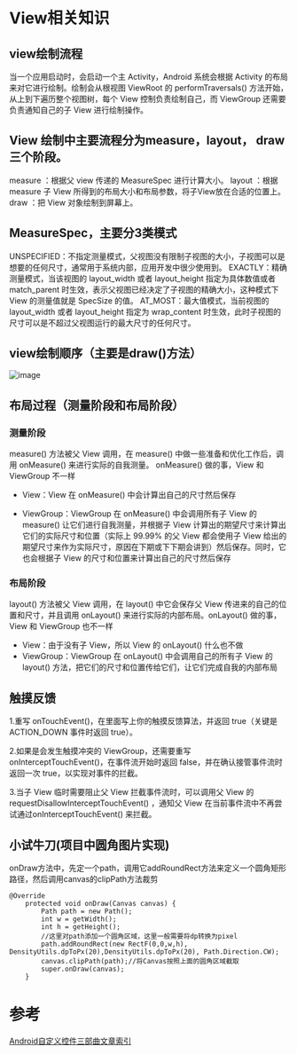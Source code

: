 # View相关知识
## view绘制流程
当一个应用启动时，会启动一个主 Activity，Android 系统会根据 Activity 的布局来对它进行绘制。绘制会从根视图 ViewRoot 的 performTraversals() 方法开始，从上到下遍历整个视图树，每个 View 控制负责绘制自己，而 ViewGroup 还需要负责通知自己的子 View 进行绘制操作。

## View 绘制中主要流程分为measure，layout， draw 三个阶段。
measure ：根据父 view 传递的 MeasureSpec 进行计算大小。
layout ：根据 measure 子 View 所得到的布局大小和布局参数，将子View放在合适的位置上。
draw ：把 View 对象绘制到屏幕上。

## MeasureSpec，主要分3类模式
UNSPECIFIED：不指定测量模式，父视图没有限制子视图的大小，子视图可以是想要的任何尺寸，通常用于系统内部，应用开发中很少使用到。
EXACTLY：精确测量模式，当该视图的 layout_width 或者 layout_height 指定为具体数值或者 match_parent 时生效，表示父视图已经决定了子视图的精确大小，这种模式下 View 的测量值就是 SpecSize 的值。
AT_MOST：最大值模式，当前视图的 layout_width 或者 layout_height 指定为 wrap_content 时生效，此时子视图的尺寸可以是不超过父视图运行的最大尺寸的任何尺寸。

## view绘制顺序（主要是draw()方法）
![image](https://img-blog.csdnimg.cn/2019060521490221.png "")

## 布局过程（测量阶段和布局阶段）
### 测量阶段
measure() 方法被父 View 调用，在 measure() 中做一些准备和优化工作后，调用  onMeasure() 来进行实际的自我测量。 onMeasure() 做的事，View 和 ViewGroup 不一样
* View：View 在 onMeasure() 中会计算出自己的尺寸然后保存

* ViewGroup：ViewGroup 在 onMeasure() 中会调用所有子 View 的 measure() 让它们进行自我测量，并根据子 View 计算出的期望尺寸来计算出它们的实际尺寸和位置（实际上 99.99% 的父 View 都会使用子 View 给出的期望尺寸来作为实际尺寸，原因在下期或下下期会讲到）然后保存。同时，它也会根据子 View 的尺寸和位置来计算出自己的尺寸然后保存

### 布局阶段
layout() 方法被父 View 调用，在 layout() 中它会保存父 View 传进来的自己的位置和尺寸，并且调用 onLayout() 来进行实际的内部布局。onLayout() 做的事， View 和 ViewGroup 也不一样

* View：由于没有子 View，所以 View 的 onLayout() 什么也不做
* ViewGroup：ViewGroup 在 onLayout() 中会调用自己的所有子 View 的 layout() 方法，把它们的尺寸和位置传给它们，让它们完成自我的内部布局

## 触摸反馈
1.重写 onTouchEvent()，在里面写上你的触摸反馈算法，并返回 true（关键是 ACTION_DOWN 事件时返回  true）。

2.如果是会发生触摸冲突的 ViewGroup，还需要重写 onInterceptTouchEvent()，在事件流开始时返回  false，并在确认接管事件流时返回一次 true，以实现对事件的拦截。

3.当子 View 临时需要阻止父 View 拦截事件流时，可以调用父 View 的  requestDisallowInterceptTouchEvent() ，通知父 View 在当前事件流中不再尝试通过onInterceptTouchEvent() 来拦截。

## 小试牛刀(项目中圆角图片实现)
onDraw方法中，先定一个path，调用它addRoundRect方法来定义一个圆角矩形路径，然后调用canvas的clipPath方法裁剪
```
@Override
    protected void onDraw(Canvas canvas) {
        Path path = new Path();
        int w = getWidth();
        int h = getHeight();
        //这里对path添加一个圆角区域，这里一般需要将dp转换为pixel
        path.addRoundRect(new RectF(0,0,w,h), DensityUtils.dpToPx(20),DensityUtils.dpToPx(20), Path.Direction.CW);
        canvas.clipPath(path);//将Canvas按照上面的圆角区域截取
        super.onDraw(canvas);
    }
```


# 参考
[Android自定义控件三部曲文章索引](https://blog.csdn.net/harvic880925/article/details/50995268)
